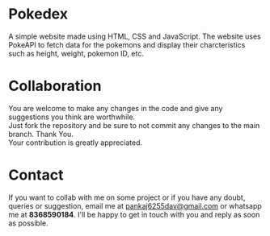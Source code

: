 # Pokedex
A simple website made using HTML, CSS and JavaScript. The website uses PokeAPI to fetch data for the pokemons and display their charcteristics such as height, weight, pokemon ID, etc.

# Collaboration
You are welcome to make any changes in the code and give any suggestions you think are worthwhile.<br>
Just fork the repository and be sure to not commit any changes to the main branch. Thank You.<br>
Your contribution is greatly appreciated.

# Contact
If you want to collab with me on some project or if you have any doubt, queries or suggestion, email me at <a href="mailto:pankaj6255dav@gmail.com">pankaj6255dav@gmail.com</a> or whatsapp me at <b>8368590184</b>. I'll be happy to get in touch with you and reply as soon as possible.

